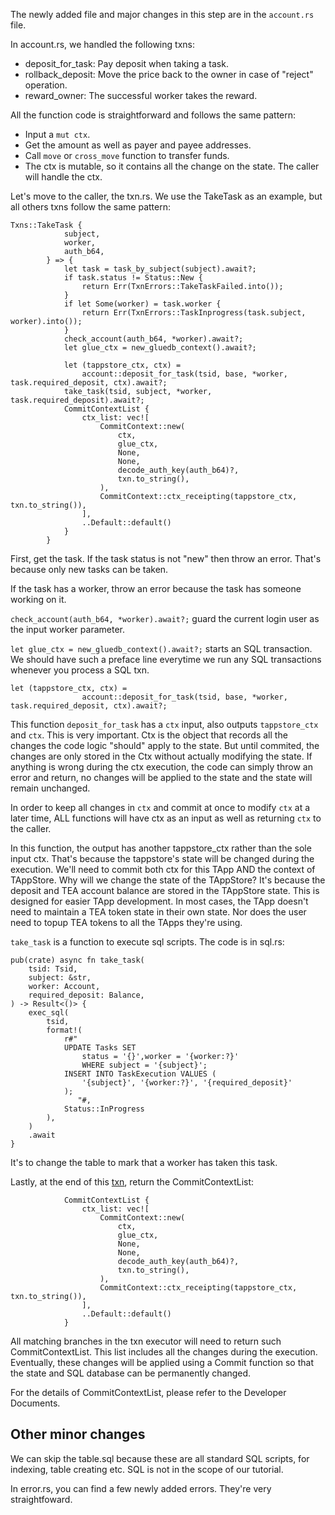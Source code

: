 
The newly added file and major changes in this step are in the `account.rs` file.

In account.rs, we handled the following txns:

- deposit_for_task: Pay deposit when taking a task.
- rollback_deposit:  Move the price back to the owner in case of "reject" operation.
- reward_owner: The successful worker takes the reward. 

All the function code is straightforward and follows the same pattern:

- Input a `mut ctx`. 
- Get the amount as well as payer and payee addresses.
- Call `move` or `cross_move` function to transfer funds.
- The ctx is mutable, so it contains all the change on the state. The caller will handle the ctx.

Let's move to the caller, the txn.rs. We use the TakeTask as an example, but all others txns follow the same pattern:

```
Txns::TakeTask {
            subject,
            worker,
            auth_b64,
        } => {
            let task = task_by_subject(subject).await?;
            if task.status != Status::New {
                return Err(TxnErrors::TakeTaskFailed.into());
            }
            if let Some(worker) = task.worker {
                return Err(TxnErrors::TaskInprogress(task.subject, worker).into());
            }
            check_account(auth_b64, *worker).await?;
            let glue_ctx = new_gluedb_context().await?;

            let (tappstore_ctx, ctx) =
                account::deposit_for_task(tsid, base, *worker, task.required_deposit, ctx).await?;
            take_task(tsid, subject, *worker, task.required_deposit).await?;
            CommitContextList {
                ctx_list: vec![
                    CommitContext::new(
                        ctx,
                        glue_ctx,
                        None,
                        None,
                        decode_auth_key(auth_b64)?,
                        txn.to_string(),
                    ),
                    CommitContext::ctx_receipting(tappstore_ctx, txn.to_string()),
                ],
                ..Default::default()
            }
        }
```

First, get the task. If the task status is not "new" then throw an error. That's because only new tasks can be taken.

If the task has a worker, throw an error because the task has someone working on it.

`check_account(auth_b64, *worker).await?;` guard the current login user as the input worker parameter.

`let glue_ctx = new_gluedb_context().await?;` starts an SQL transaction. We should have such a preface line everytime we run any SQL transactions whenever you process a SQL txn.

```
let (tappstore_ctx, ctx) =
                account::deposit_for_task(tsid, base, *worker, task.required_deposit, ctx).await?;
```
            
This function `deposit_for_task` has a `ctx` input, also outputs  `tappstore_ctx` and `ctx`. This is very important. Ctx is the object that records all the changes the code logic "should" apply to the state. But until commited, the changes are only stored in the Ctx without actually modifying the state. If anything is wrong during the ctx execution, the code can simply throw an error and return, no changes will be applied to the state and the state will remain unchanged. 

In order to keep all changes in `ctx` and commit at once to modify `ctx` at a later time, ALL functions will have ctx as an input as well as returning `ctx` to the caller. 

In this function, the output has another tappstore_ctx rather than the sole input ctx. That's because the tappstore's state will be changed during the execution. We'll need to commit both ctx for this TApp AND the context of TAppStore. Why will we change the state of the TAppStore? It's because the deposit and TEA account balance are stored in the TAppStore state. This is designed for easier TApp development. In most cases, the TApp doesn't need to maintain a TEA token state in their own state. Nor does the user need to topup TEA tokens to all the TApps they're using. 

`take_task` is a function to execute sql scripts. The code is in sql.rs:

```
pub(crate) async fn take_task(
    tsid: Tsid,
    subject: &str,
    worker: Account,
    required_deposit: Balance,
) -> Result<()> {
    exec_sql(
        tsid,
        format!(
            r#"
            UPDATE Tasks SET 
                status = '{}',worker = '{worker:?}' 
                WHERE subject = '{subject}';
            INSERT INTO TaskExecution VALUES (
                '{subject}', '{worker:?}', '{required_deposit}'
            );
               "#,
            Status::InProgress
        ),
    )
    .await
}
```

It's to change the table to mark that a worker has taken this task.

Lastly, at the end of this [txn](../z_glossary/txn.md), return the CommitContextList:

```
            CommitContextList {
                ctx_list: vec![
                    CommitContext::new(
                        ctx,
                        glue_ctx,
                        None,
                        None,
                        decode_auth_key(auth_b64)?,
                        txn.to_string(),
                    ),
                    CommitContext::ctx_receipting(tappstore_ctx, txn.to_string()),
                ],
                ..Default::default()
            }
```


All matching branches in the txn executor will need to return such CommitContextList. This list includes all the changes during the execution. Eventually, these changes will be applied using a Commit function so that the state and SQL database can be permanently changed. 

For the details of CommitContextList, please refer to the Developer Documents.

## Other minor changes

We can skip the table.sql because these are all standard SQL scripts, for indexing, table creating etc. SQL is not in the scope of our tutorial.

In error.rs, you can find a few newly added errors. They're very straightfoward.




